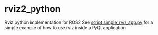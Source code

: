 # rviz2_python
Rviz python implementation for ROS2
See [script simple_rviz_app.py](rviz2_py/rviz2_py/simple_rviz_app.py) for a simple example of how to use rviz inside a PyQt application
